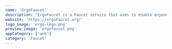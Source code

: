 ```yaml
---
name: 'ErgoFaucet'
description: "ErgoFaucet is a Faucet service that aims to enable anyone to gain assets(Erg, Tokens) needed for testing most beta Ergo Projects on Mainnet or Testnet networks."
website: 'https://ergofaucet.org/'
logo_image: 'ergo-logo.png'
preview_image: 'ergofaucet.png'
appCategory: ['web']
category: 'Faucet'
---
```


